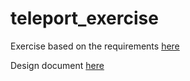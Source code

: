 # teleport_exercise

Exercise based on the requirements
[here](https://github.com/gravitational/careers/blob/main/challenges/systems/challenge.md)

Design document [here](docs/design.md)
